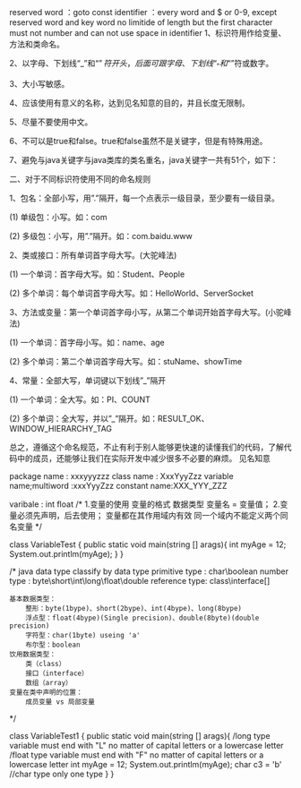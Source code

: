 reserved word ：goto const
identifier ：every word and $ or 0-9, except reserved word and key word
no limitide of length but the first character must not number and can not use space in identifier 
1、标识符用作给变量、方法和类命名。

2、以字母、下划线“_”和“$”符开头，后面可跟字母、下划线“_”和“$”符或数字。

3、大小写敏感。

4、应该使用有意义的名称，达到见名知意的目的，并且长度无限制。

5、尽量不要使用中文。

6、不可以是true和false。true和false虽然不是关键字，但是有特殊用途。

7、避免与java关键字与java类库的类名重名，java关键字一共有51个，如下：

二、对于不同标识符使用不同的命名规则

1、包名：全部小写，用”.”隔开，每一个点表示一级目录，至少要有一级目录。

(1) 单级包：小写。如：com

(2) 多级包：小写，用”.”隔开。如：com.baidu.www

2、类或接口：所有单词首字母大写。(大驼峰法)

(1) 一个单词：首字母大写。如：Student、People

(2) 多个单词：每个单词首字母大写。如：HelloWorld、ServerSocket

3、方法或变量：第一个单词首字母小写，从第二个单词开始首字母大写。(小驼峰法)

(1) 一个单词：首字母小写。如：name、age

(2) 多个单词：第二个单词首字母大写。如：stuName、showTime

4、常量：全部大写，单词键以下划线”_”隔开

(1) 一个单词：全大写。如：PI、COUNT

(2) 多个单词：全大写，并以”_”隔开。如：RESULT_OK、WINDOW_HIERARCHY_TAG

总之，遵循这个命名规范，不止有利于别人能够更快速的读懂我们的代码，了解代码中的成员，还能够让我们在实际开发中减少很多不必要的麻烦。
见名知意

package name : xxxyyyzzz 
class name : XxxYyyZzz
variable name;multiword :xxxYyyZzz
constant name:XXX_YYY_ZZZ

varibale : int float 
/* 
1.变量的使用 变量的格式 数据类型 变量名 = 变量值；
2.变量必须先声明，后去使用；
	变量都在其作用域内有效
	同一个域内不能定义两个同名变量
*/

class VariableTest {
	public static void  main(string [] arags){
	int myAge = 12;
	System.out.printlm(myAge);
	}
}

/*
java data type
classify by data type
	primitive type : char\boolean
		number type : byte\short\int\long\float\double
	reference type: class\interface\[]
	
	基本数据类型：
		整形：byte(1bype)、short(2bype)、int(4bype)、long(8bype)
		浮点型：float(4bype)(Single precision)、double(8byte)(double precision)
		字符型：char(1byte) useing 'a'
		布尔型：boolean
	饮用数据类型：
		类（class）
		接口（interface）
		数组（array）
	变量在类中声明的位置：
		成员变量 vs 局部变量
	
*/

class VariableTest1 {
public static void  main(string [] arags){
	/long type variable must end with "L" no matter of capital letters or a lowercase letter
	/float type variable must end with "F" no matter of capital letters or a lowercase letter 
	int myAge = 12;
	System.out.printlm(myAge);
	char c3 = 'b'
	//char type only one type
	}
}



